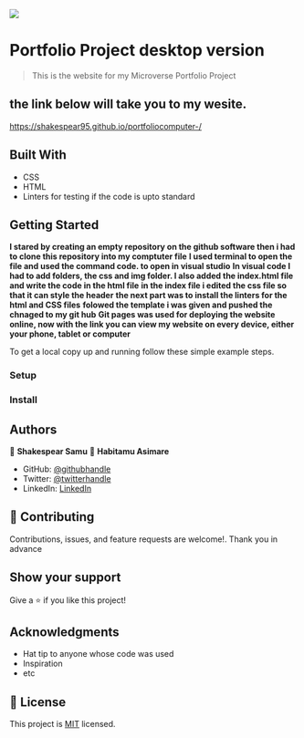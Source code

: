 ![](https://img.shields.io/badge/Microverse-blueviolet)

# Portfolio Project desktop version 
> This is the website for my Microverse Portfolio Project

## the link below will take you to my wesite.

https://shakespear95.github.io/portfoliocomputer-/

## Built With

- CSS
- HTML
- Linters for testing if the code is upto standard

## Getting Started

**I stared by creating an empty repository on the github software then i had to clone this repository into my comptuter file**
**I used terminal to open the file and used the command code. to open in visual studio**
**In visual code I had to add folders, the css and img folder. I also added the index.html file and write the code in the html file**
**in the index file i edited the css file so that it can style the header**
**the next part was to install the linters for the html and CSS files**
**folowed the template i was given and pushed the chnaged to my git hub**
**Git pages was used for deploying the website online, now with the link you can view my website on every device, either your phone, tablet or computer**

To get a local copy up and running follow these simple example steps.

### Setup

### Install

## Authors

👤 **Shakespear Samu**
👤 **Habitamu Asimare**


- GitHub: [@githubhandle](https://github.com/shakespear95)
- Twitter: [@twitterhandle](https://twitter.com/Taku16671414)
- LinkedIn: [LinkedIn](https://www.linkedin.com/in/shakespear-takudzwa-samu-b61b38a3/)


## 🤝 Contributing

Contributions, issues, and feature requests are welcome!. Thank you in advance 

## Show your support

Give a ⭐️ if you like this project!

## Acknowledgments

- Hat tip to anyone whose code was used
- Inspiration
- etc

## 📝 License

This project is [MIT](./LICENSE) licensed.